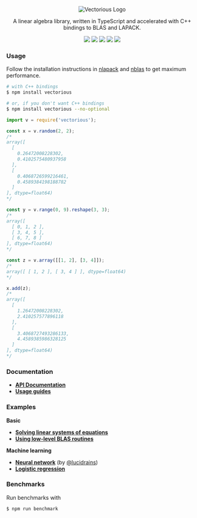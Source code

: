 <p align="center">
  <img src="https://github.com/mateogianolio/vectorious/raw/master/logo.gif" alt="Vectorious Logo" />
</p>

<p align="center">
  A linear algebra library, written in TypeScript and accelerated with C++ bindings to BLAS and LAPACK.
</p>

<p align="center">
  <img src="https://img.shields.io/npm/v/vectorious.svg" /> <img src="https://img.shields.io/npm/dm/vectorious" /> <img src="https://img.shields.io/github/workflow/status/mateogianolio/vectorious/CI/master" /> <img src="https://img.shields.io/codeclimate/maintainability/mateogianolio/vectorious" /> <img src="https://img.shields.io/codeclimate/coverage/mateogianolio/vectorious" />
</p>

### Usage

Follow the installation instructions in [nlapack](https://github.com/nperf/nlapack) and [nblas](https://github.com/nperf/nblas) to get maximum performance.

```bash
# with C++ bindings
$ npm install vectorious

# or, if you don't want C++ bindings
$ npm install vectorious --no-optional
```

```javascript
import v = require('vectorious');

const x = v.random(2, 2);
/*
array([
  [
    0.26472008228302,
    0.4102575480937958
  ],
  [
    0.4068726599216461,
    0.4589384198188782
  ]
], dtype=float64)
*/

const y = v.range(0, 9).reshape(3, 3);
/*
array([
  [ 0, 1, 2 ],
  [ 3, 4, 5 ],
  [ 6, 7, 8 ]
], dtype=float64)
*/

const z = v.array([[1, 2], [3, 4]]);
/*
array([ [ 1, 2 ], [ 3, 4 ] ], dtype=float64)
*/

x.add(z);
/*
array([
  [
    1.26472008228302,
    2.410257577896118
  ],
  [
    3.4068727493286133,
    4.4589385986328125
  ]
], dtype=float64)
*/
```

### Documentation

* [**API Documentation**](https://docs.vectorious.org/vectorious/6.0.2/)
* [**Usage guides**](https://github.com/mateogianolio/vectorious/wiki)

### Examples

**Basic**
* [**Solving linear systems of equations**](https://github.com/mateogianolio/vectorious/tree/master/examples/solve.ts)
* [**Using low-level BLAS routines**](https://github.com/mateogianolio/vectorious/tree/master/examples/blas.ts)

**Machine learning**
* [**Neural network**](https://github.com/mateogianolio/vectorious/tree/master/examples/neural-network.ts) (by [@lucidrains](https://github.com/lucidrains))
* [**Logistic regression**](https://github.com/mateogianolio/vectorious/tree/master/examples/logistic-regression.ts)

### Benchmarks

Run benchmarks with

```bash
$ npm run benchmark
```
